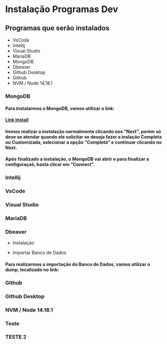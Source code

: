 # Instalação Programas Dev

## Programas que serão instalados

* VsCode
* Intellij
* Visual Studio
* MariaDB
* MongoDB
* Dbeaver
* Github Desktop
* Github
* NVM / Node 14.18.1

### MongoDB

#### Para instalarmos o MongoDB, vamos utilizar o link:
#### [Link Install](https://agapys365-my.sharepoint.com/:u:/g/personal/nicolas_rocha_agapys_com/EYBdIzJ0_5hHtejwxYr_oZMBqwGJ5NAJZTk00g1R1CJ8UA?e=TYcIoe)

#### Iremos realizar a instalação normalmente clicando nos "Next", porém só deve se atendar quando ele solicitar se deseja fazer a inslação Completa ou Customizada, selecionar a opção "Completa" e continuar clicando no Next.

#### Após finalizado a instalação, o MongoDB vai abrir e para finalizar a configuraçaõ, basta clicar em "Connect".

### Intellij

### VsCode

### Visual Studio

### MariaDB

### Dbeaver

* Instalação

* Importar Banco de Dados
 
 #### Para realizarmos a importação do Banco de Dados, vamos utilizar o dump, localizado no link:
 

### Github

### Github Desktop

### NVM / Node 14.18.1

### Teste
### TESTE 2
